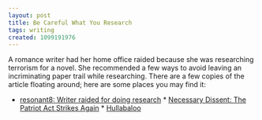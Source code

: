 ```yaml
---
layout: post
title: Be Careful What You Research
tags: writing
created: 1099191976
---
```

 A romance writer had her home office raided because she was researching terrorism for a novel.  She recommended a few ways to avoid leaving an incriminating paper trail while researching.  There are a few copies of the article floating around; here are some places you may find it:

* [resonant8: Writer raided for doing research](http://www.livejournal.com/users/resonant8/71077.html) * [Necessary Dissent: The Patriot Act Strikes Again](http://necessarydissent.blogspot.com/2004/10/patriot-act-strikes-again.html) * [Hullabaloo](http://digbysblog.blogspot.com/2004_10_24_digbysblog_archive.html#109864025365506773) 
